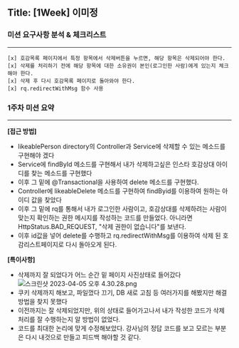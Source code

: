 ## Title: [1Week] 이미정

### 미션 요구사항 분석 & 체크리스트

---
    [x] 호감목록 페이지에서 특정 항목에서 삭제버튼을 누르면, 해당 항목은 삭제되어야 한다.
    [x] 삭제를 처리하기 전에 해당 항목에 대한 소유권이 본인(로그인한 사람)에게 있는지 체크해야 한다.
    [x] 삭제 후 다시 호감목록 페이지로 돌아와야 한다.
    [x] rq.redirectWithMsg 함수 사용


### 1주차 미션 요약

---

**[접근 방법]**

- likeablePerson directory의 Controller과 Service에 삭제할 수 있는 메소드를 구현해야 겠다
- Service에 findById 메소드를 구현해서 내가 삭제하고싶은 인스타 호감상대 아이디를 찾는 메소드를 구현했다
- 이후 그 밑에 @Transactional을 사용하여 delete 메소드를 구현했다.
- Controller에 likeableDelete 메소드를 구현하여 findByid를 이용하여 원하는 아이디 값을 찾았다
- 이후 그 밑에 rq를 통해서 내가 로그인한 사람이고, 호감상대를 삭제하려는 사람이 맞는지 확인하는
  권한 메시지를 작성하는 코드를 만들었다. 아니라면  HttpStatus.BAD_REQUEST, "삭제 권한이 없습니다"를 보낸다.
- 이후 id값을 넣어 delete를 수행하고 rq.redirectWithMsg를 이용하여 삭제 된 호감리스트페이지로 다시 돌아오게 된다.


**[특이사항]**

- 삭제까지 잘 되었다가 어느 순간 밑 페이지 사진상태로 들어갔다
  ![스크린샷 2023-04-05 오후 4.30.28.png](..%2F..%2F..%2F..%2F..%2Fvar%2Ffolders%2F7z%2F6__y7prs4djdrmxwh60yxgf80000gn%2FT%2FTemporaryItems%2FNSIRD_screencaptureui_TxRd80%2F%EC%8A%A4%ED%81%AC%EB%A6%B0%EC%83%B7%202023-04-05%20%EC%98%A4%ED%9B%84%204.30.28.png)
- 쿠키 삭제까지 해보고, 파일껐다 끄기, DB 새로 고침 등 여러가지를 해봤지만 해결방법을 찾지 못했다
- 이전까지는 잘 삭제되었지만, 위의 상태로 들어가고나서 내가 작성한 코드가 삭제 처리를 잘 수행하는지 알 방법이 없었다.
- 코드를 최대한 논리에 맞게 수정해보았다. 강사님의 정답 코드를 보고 모르는 부분은 다시 내것으로 만들고 피드백 해야할 것 같다.